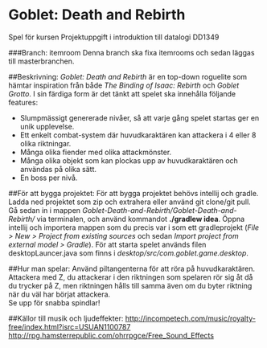 # Goblet: Death and Rebirth
Spel för kursen Projektuppgift i introduktion till datalogi DD1349 

###Branch: itemroom
Denna branch ska fixa itemrooms och sedan läggas till masterbranchen.

##Beskrivning:
*Goblet: Death and Rebirth* är en top-down roguelite som hämtar inspiration från både *The Binding of Isaac: Rebirth* och *Goblet Grotto*. I sin färdiga form är det tänkt att spelet ska innehålla följande features: 
* Slumpmässigt genererade nivåer, så att varje gång spelet startas ger en unik upplevelse.
* Ett enkelt combat-system där huvudkaraktären kan attackera i 4 eller 8 olika riktningar.
* Många olika fiender med olika attackmönster.
* Många olika objekt som kan plockas upp av huvudkaraktären och användas på olika sätt.
* En boss per nivå.

##För att bygga projektet:
För att bygga projektet behövs intellij och gradle.  
Ladda ned projektet som zip och extrahera eller använd git clone/git pull. Gå sedan in i mappen *Goblet-Death-and-Rebirth/Goblet-Death-and-Rebirth/* via terminalen, och använd kommandot **./gradlew idea**. Öppna intellij och importera mappen som du precis var i som ett gradleprojekt (*File > New > Project from existing sources* och sedan *Import project from external model > Gradle*). För att starta spelet används filen desktopLauncer.java som finns i *desktop/src/com.goblet.game.desktop*.

##Hur man spelar:
Använd piltangenterna för att röra på huvudkaraktären.  
Attackera med Z, du attackerar i den riktningen som spelaren rör sig åt då du trycker på Z, men riktningen hålls till samma även om du byter riktning när du väl har börjat attackera.  
Se upp för snabba spindlar!

##Källor till musik och ljudeffekter:
http://incompetech.com/music/royalty-free/index.html?isrc=USUAN1100787
http://rpg.hamsterrepublic.com/ohrrpgce/Free_Sound_Effects
